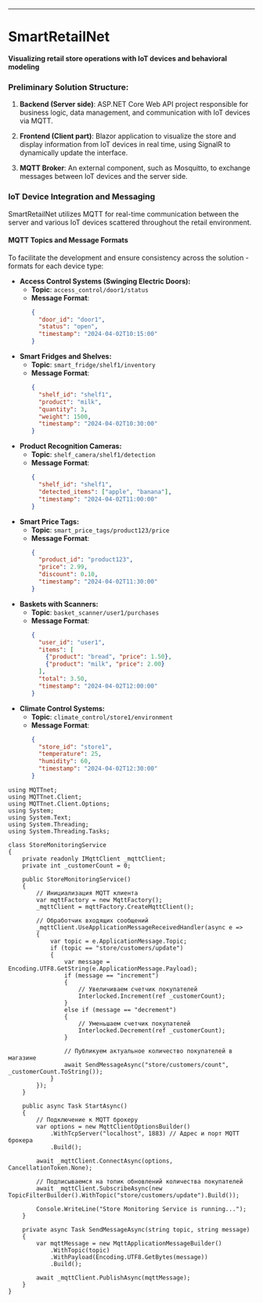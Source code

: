 ---

# SmartRetailNet

**Visualizing retail store operations with IoT devices and behavioral modeling**

### Preliminary Solution Structure:

1. **Backend (Server side)**: ASP.NET Core Web API project responsible for business logic, data management, and communication with IoT devices via MQTT.
    
2. **Frontend (Client part)**: Blazor application to visualize the store and display information from IoT devices in real time, using SignalR to dynamically update the interface.
    
3. **MQTT Broker**: An external component, such as Mosquitto, to exchange messages between IoT devices and the server side.

### IoT Device Integration and Messaging

SmartRetailNet utilizes MQTT for real-time communication between the server and various IoT devices scattered throughout the retail environment.

#### MQTT Topics and Message Formats

To facilitate the development and ensure consistency across the solution - formats for each device type:

- **Access Control Systems (Swinging Electric Doors):**
  - **Topic**: `access_control/door1/status`
  - **Message Format**: 
    ```json
    { 
      "door_id": "door1", 
      "status": "open", 
      "timestamp": "2024-04-02T10:15:00" 
    }
    ```
- **Smart Fridges and Shelves:**
  - **Topic**: `smart_fridge/shelf1/inventory`
  - **Message Format**: 
    ```json
    { 
      "shelf_id": "shelf1", 
      "product": "milk", 
      "quantity": 3, 
      "weight": 1500, 
      "timestamp": "2024-04-02T10:30:00" 
    }
    ```
- **Product Recognition Cameras:**
  - **Topic**: `shelf_camera/shelf1/detection`
  - **Message Format**: 
    ```json
    { 
      "shelf_id": "shelf1", 
      "detected_items": ["apple", "banana"], 
      "timestamp": "2024-04-02T11:00:00" 
    }
    ```
- **Smart Price Tags:**
  - **Topic**: `smart_price_tags/product123/price`
  - **Message Format**: 
    ```json
    { 
      "product_id": "product123", 
      "price": 2.99, 
      "discount": 0.10, 
      "timestamp": "2024-04-02T11:30:00" 
    }
    ```
- **Baskets with Scanners:**
  - **Topic**: `basket_scanner/user1/purchases`
  - **Message Format**: 
    ```json
    { 
      "user_id": "user1", 
      "items": [
        {"product": "bread", "price": 1.50}, 
        {"product": "milk", "price": 2.00}
      ], 
      "total": 3.50, 
      "timestamp": "2024-04-02T12:00:00" 
    }
    ```
- **Climate Control Systems:**
  - **Topic**: `climate_control/store1/environment`
  - **Message Format**: 
    ```json
    { 
      "store_id": "store1", 
      "temperature": 25, 
      "humidity": 60, 
      "timestamp": "2024-04-02T12:30:00" 
    }
    ```





```
using MQTTnet;
using MQTTnet.Client;
using MQTTnet.Client.Options;
using System;
using System.Text;
using System.Threading;
using System.Threading.Tasks;

class StoreMonitoringService
{
    private readonly IMqttClient _mqttClient;
    private int _customerCount = 0;

    public StoreMonitoringService()
    {
        // Инициализация MQTT клиента
        var mqttFactory = new MqttFactory();
        _mqttClient = mqttFactory.CreateMqttClient();

        // Обработчик входящих сообщений
        _mqttClient.UseApplicationMessageReceivedHandler(async e =>
        {
            var topic = e.ApplicationMessage.Topic;
            if (topic == "store/customers/update")
            {
                var message = Encoding.UTF8.GetString(e.ApplicationMessage.Payload);
                if (message == "increment")
                {
                    // Увеличиваем счетчик покупателей
                    Interlocked.Increment(ref _customerCount);
                }
                else if (message == "decrement")
                {
                    // Уменьшаем счетчик покупателей
                    Interlocked.Decrement(ref _customerCount);
                }

                // Публикуем актуальное количество покупателей в магазине
                await SendMessageAsync("store/customers/count", _customerCount.ToString());
            }
        });
    }

    public async Task StartAsync()
    {
        // Подключение к MQTT брокеру
        var options = new MqttClientOptionsBuilder()
            .WithTcpServer("localhost", 1883) // Адрес и порт MQTT брокера
            .Build();

        await _mqttClient.ConnectAsync(options, CancellationToken.None);

        // Подписываемся на топик обновлений количества покупателей
        await _mqttClient.SubscribeAsync(new TopicFilterBuilder().WithTopic("store/customers/update").Build());

        Console.WriteLine("Store Monitoring Service is running...");
    }

    private async Task SendMessageAsync(string topic, string message)
    {
        var mqttMessage = new MqttApplicationMessageBuilder()
            .WithTopic(topic)
            .WithPayload(Encoding.UTF8.GetBytes(message))
            .Build();

        await _mqttClient.PublishAsync(mqttMessage);
    }
}
```